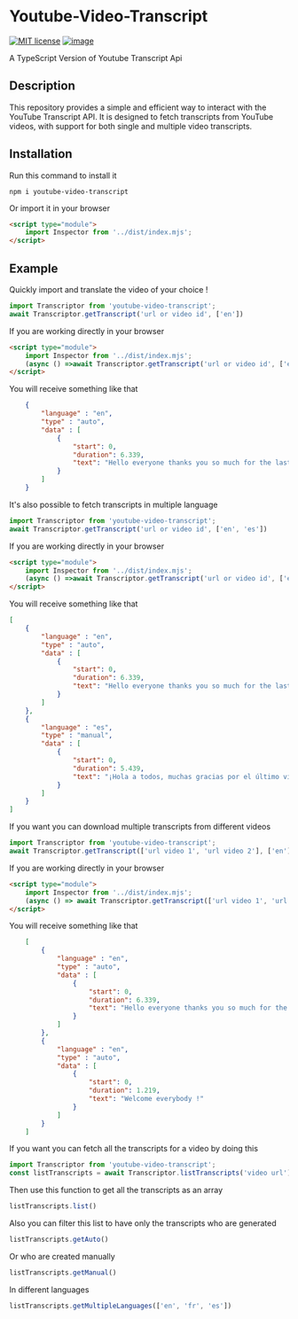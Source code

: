 # Youtube-Video-Transcript

[![MIT license](http://img.shields.io/badge/license-MIT-brightgreen.svg?style=flat)](http://opensource.org/licenses/MIT) [![image](https://shields.io/badge/TypeScript-3178C6?logo=TypeScript&logoColor=FFF&style=flat-square)](https://github.com/Vicfou-dev/youtube-video/tree/master/youtube-video-transcript) 

A TypeScript Version of Youtube Transcript Api

## Description
This repository provides a simple and efficient way to interact with the YouTube Transcript API. It is designed to fetch transcripts from YouTube videos, with support for both single and multiple video transcripts.

## Installation
Run this command to install it
```
npm i youtube-video-transcript 
```

Or import it in your browser

```html
<script type="module">
    import Inspector from '../dist/index.mjs';
</script>
```

## Example

Quickly import and translate the video of your choice !
```js
import Transcriptor from 'youtube-video-transcript';
await Transcriptor.getTranscript('url or video id', ['en'])
```

If you are working directly in your browser
```html
<script type="module">
    import Inspector from '../dist/index.mjs';
    (async () =>await Transcriptor.getTranscript('url or video id', ['en']))();
</script>
```


You will receive something like that

```json
    {
        "language" : "en",
        "type" : "auto",
        "data" : [
            {
                "start": 0,
                "duration": 6.339,
                "text": "Hello everyone thanks you so much for the last video"
            }
        ]
    }
```

It's also possible to fetch transcripts in multiple language
```js
import Transcriptor from 'youtube-video-transcript';
await Transcriptor.getTranscript('url or video id', ['en', 'es'])
```

If you are working directly in your browser
```html
<script type="module">
    import Inspector from '../dist/index.mjs';
    (async () =>await Transcriptor.getTranscript('url or video id', ['en', 'es']))();
</script>
```

You will receive something like that

```json
[
    {
        "language" : "en",
        "type" : "auto",
        "data" : [
            {
                "start": 0,
                "duration": 6.339,
                "text": "Hello everyone thanks you so much for the last video"
            }
        ]
    },
    {
        "language" : "es",
        "type" : "manual",
        "data" : [
            {
                "start": 0,
                "duration": 5.439,
                "text": "¡Hola a todos, muchas gracias por el último video!"
            }
        ]
    }
]
```

If you want you can download multiple transcripts from different videos

```js
import Transcriptor from 'youtube-video-transcript';
await Transcriptor.getTranscript(['url video 1', 'url video 2'], ['en'])
```

If you are working directly in your browser
```html
<script type="module">
    import Inspector from '../dist/index.mjs';
    (async () => await Transcriptor.getTranscript(['url video 1', 'url video 2'], ['en']))();
</script>
```

You will receive something like that
```json
    [
        {
            "language" : "en",
            "type" : "auto",
            "data" : [
                {
                    "start": 0,
                    "duration": 6.339,
                    "text": "Hello everyone thanks you so much for the last video"
                }
            ]
        },
        {
            "language" : "en",
            "type" : "auto",
            "data" : [
                {
                    "start": 0,
                    "duration": 1.219,
                    "text": "Welcome everybody !"
                }
            ]
        }
    ]
```

If you want you can fetch all the transcripts for a video by doing this

```js
import Transcriptor from 'youtube-video-transcript';
const listTranscripts = await Transcriptor.listTranscripts('video url')
```
Then use this function to get all the transcripts as an array
```js
listTranscripts.list()
```
Also you can filter this list to have only the transcripts who are generated
```js
listTranscripts.getAuto()
```
Or who are created manually
```js
listTranscripts.getManual()
```
In different languages
```js
listTranscripts.getMultipleLanguages(['en', 'fr', 'es'])
```